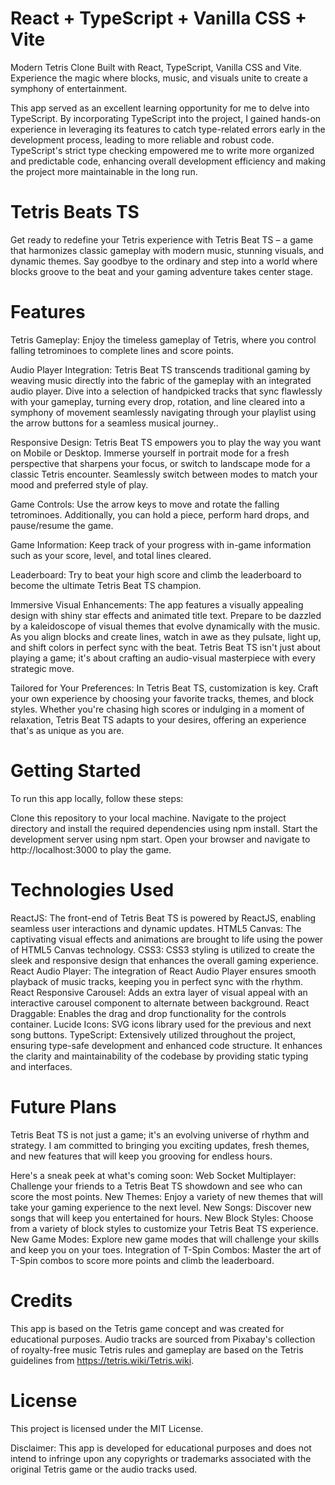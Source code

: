 # React + TypeScript + Vanilla CSS + Vite

Modern Tetris Clone Built with React, TypeScript, Vanilla CSS and Vite.
Experience the magic where blocks, music, and visuals unite to create a symphony of entertainment.

This app served as an excellent learning opportunity for me to delve into TypeScript. By incorporating
TypeScript into the project, I gained hands-on experience in leveraging its features to catch type-related
errors early in the development process, leading to more reliable and robust code. TypeScript's strict type
checking empowered me to write more organized and predictable code, enhancing overall development efficiency
and making the project more maintainable in the long run.

# Tetris Beats TS

Get ready to redefine your Tetris experience with Tetris Beat TS – a game that harmonizes classic gameplay
with modern music, stunning visuals, and dynamic themes. Say goodbye to the ordinary and step into a world
where blocks groove to the beat and your gaming adventure takes center stage.

# Features

Tetris Gameplay: Enjoy the timeless gameplay of Tetris, where you control falling tetrominoes to complete
lines and score points.

Audio Player Integration: Tetris Beat TS transcends traditional gaming by weaving music directly into the fabric
of the gameplay with an integrated audio player. Dive into a selection of handpicked tracks that sync flawlessly
with your gameplay, turning every drop, rotation, and line cleared into a symphony of movement seamlessly navigating
through your playlist using the arrow buttons for a seamless musical journey..

Responsive Design: Tetris Beat TS empowers you to play the way you want on Mobile or Desktop. Immerse yourself in portrait
mode for a fresh perspective that sharpens your focus, or switch to landscape mode for a classic Tetris encounter. Seamlessly
switch between modes to match your mood and preferred style of play.

Game Controls: Use the arrow keys to move and rotate the falling tetrominoes. Additionally, you can hold a piece, perform
hard drops, and pause/resume the game.

Game Information: Keep track of your progress with in-game information such as your score, level, and total lines cleared.

Leaderboard: Try to beat your high score and climb the leaderboard to become the ultimate Tetris Beat TS champion.

Immersive Visual Enhancements: The app features a visually appealing design with shiny star effects and animated title text.
Prepare to be dazzled by a kaleidoscope of visual themes that evolve dynamically with the music. As you align blocks and create
lines, watch in awe as they pulsate, light up, and shift colors in perfect sync with the beat. Tetris Beat TS isn't just about
playing a game; it's about crafting an audio-visual masterpiece with every strategic move.

Tailored for Your Preferences:
In Tetris Beat TS, customization is key. Craft your own experience by choosing your favorite tracks, themes, and block styles.
Whether you're chasing high scores or indulging in a moment of relaxation, Tetris Beat TS adapts to your desires, offering an
experience that's as unique as you are.

# Getting Started

To run this app locally, follow these steps:

Clone this repository to your local machine.
Navigate to the project directory and install the required dependencies using npm install.
Start the development server using npm start.
Open your browser and navigate to http://localhost:3000 to play the game.

# Technologies Used

ReactJS: The front-end of Tetris Beat TS is powered by ReactJS, enabling seamless user interactions and dynamic updates.
HTML5 Canvas: The captivating visual effects and animations are brought to life using the power of HTML5 Canvas technology.
CSS3: CSS3 styling is utilized to create the sleek and responsive design that enhances the overall gaming experience.
React Audio Player: The integration of React Audio Player ensures smooth playback of music tracks, keeping you in perfect sync
with the rhythm.
React Responsive Carousel: Adds an extra layer of visual appeal with an interactive carousel component to alternate between
background.
React Draggable: Enables the drag and drop functionality for the controls container.
Lucide Icons: SVG icons library used for the previous and next song buttons.
TypeScript: Extensively utilized throughout the project, ensuring type-safe development and enhanced code structure. It enhances
the clarity and maintainability of the codebase by providing static typing and interfaces.

# Future Plans

Tetris Beat TS is not just a game; it's an evolving universe of rhythm and strategy. I am committed to bringing you exciting updates,
fresh themes, and new features that will keep you grooving for endless hours.

Here's a sneak peek at what's coming soon:
Web Socket Multiplayer: Challenge your friends to a Tetris Beat TS showdown and see who can score the most points.
New Themes: Enjoy a variety of new themes that will take your gaming experience to the next level.
New Songs: Discover new songs that will keep you entertained for hours.
New Block Styles: Choose from a variety of block styles to customize your Tetris Beat TS experience.
New Game Modes: Explore new game modes that will challenge your skills and keep you on your toes.
Integration of T-Spin Combos: Master the art of T-Spin combos to score more points and climb the leaderboard.

# Credits

This app is based on the Tetris game concept and was created for educational purposes.
Audio tracks are sourced from Pixabay's collection of royalty-free music
Tetris rules and gameplay are based on the Tetris guidelines from https://tetris.wiki/Tetris.wiki.

# License

This project is licensed under the MIT License.

Disclaimer: This app is developed for educational purposes and does not intend to infringe upon any copyrights or trademarks associated
with the original Tetris game or the audio tracks used.
